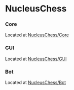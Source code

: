# NucleusChess

### Core
Located at [NucleusChess/Core](https://github.com/NucleusChess/Core)

### GUI
Located at [NucleusChess/GUI](https://github.com/NucleusChess/GUI)

### Bot
Located at [NucleusChess/Bot](https://github.com/NucleusChess/Bot)
